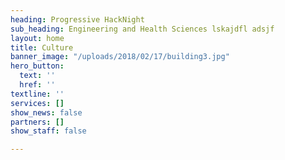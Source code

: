 ```yaml
---
heading: Progressive HackNight
sub_heading: Engineering and Health Sciences lskajdfl adsjf
layout: home
title: Culture
banner_image: "/uploads/2018/02/17/building3.jpg"
hero_button:
  text: ''
  href: ''
textline: ''
services: []
show_news: false
partners: []
show_staff: false

---
```


